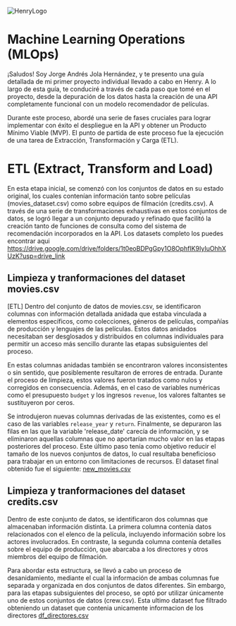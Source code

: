 ![HenryLogo](https://d31uz8lwfmyn8g.cloudfront.net/Assets/logo-henry-white-lg.png)

# **Machine Learning Operations (MLOps)**

¡Saludos! Soy Jorge Andrés Jola Hernández, y te presento una guía detallada de mi primer proyecto individual llevado a cabo en Henry. A lo largo de esta guía, te conduciré a través de cada paso que tomé en el proyecto, desde la depuración de los datos hasta la creación de una API completamente funcional con un modelo recomendador de películas.

Durante este proceso, abordé una serie de fases cruciales para lograr implementar con éxito el despliegue en la API y obtener un Producto Mínimo Viable (MVP). El punto de partida de este proceso fue la ejecución de una tarea de Extracción, Transformación y Carga (ETL).

# **ETL (Extract, Transform and Load)**
En esta etapa inicial, se comenzó con los conjuntos de datos en su estado original, los cuales contenían información tanto sobre películas (movies_dataset.csv) como sobre equipos de filmación (credits.csv). A través de una serie de transformaciones exhaustivas en estos conjuntos de datos, se logró llegar a un conjunto depurado y refinado que facilitó la creación tanto de funciones de consulta como del sistema de recomendación incorporados en la API.
Los datasets completo los puedes encontrar aqui https://drive.google.com/drive/folders/1t0eoBDPgGpy1O8OphfIK9IyIuOhhXUzK?usp=drive_link
## **Limpieza y tranformaciones del dataset movies.csv**
[ETL]
Dentro del conjunto de datos de movies.csv, se identificaron columnas con información detallada anidada que estaba vinculada a elementos específicos, como colecciones, géneros de películas, compañías de producción y lenguajes de las películas. Estos datos anidados necesitaban ser desglosados y distribuidos en columnas individuales para permitir un acceso más sencillo durante las etapas subsiguientes del proceso.

En estas columnas anidadas también se encontraron valores inconsistentes o sin sentido, que posiblemente resultaron de errores de entrada. Durante el proceso de limpieza, estos valores fueron tratados como nulos y corregidos en consecuencia. Además, en el caso de variables numéricas como el presupuesto `budget` y los ingresos `revenue`, los valores faltantes se sustituyeron por ceros.

Se introdujeron nuevas columnas derivadas de las existentes, como es el caso de las variables `release_year` y `return`. Finalmente, se depuraron las filas en las que la variable 'release_date' carecía de información, y se eliminaron aquellas columnas que no aportarían mucho valor en las etapas posteriores del proceso. Este último paso tenía como objetivo reducir el tamaño de los nuevos conjuntos de datos, lo cual resultaba beneficioso para trabajar en un entorno con limitaciones de recursos. El dataset final obtenido fue el siguiente: [new_movies.csv](https://github.com/JorgeJola/PI_ML_OPS-JorgeJola/blob/main/data/new_movies.csv)
## **Limpieza y tranformaciones del dataset credits.csv**
Dentro de este conjunto de datos, se identificaron dos columnas que almacenaban información distinta. La primera columna contenía datos relacionados con el elenco de la película, incluyendo información sobre los actores involucrados. En contraste, la segunda columna contenía detalles sobre el equipo de producción, que abarcaba a los directores y otros miembros del equipo de filmación.

Para abordar esta estructura, se llevó a cabo un proceso de desanidamiento, mediante el cual la información de ambas columnas fue separada y organizada en dos conjuntos de datos diferentes. Sin embargo, para las etapas subsiguientes del proceso, se optó por utilizar únicamente uno de estos conjuntos de datos (crew.csv). Esta ultimo dataset fue filtrado obteniendo un dataset que contenia unicamente informacion de los directores [df_directores.csv](https://github.com/JorgeJola/PI_ML_OPS-JorgeJola/blob/main/data/df_directores.csv)
